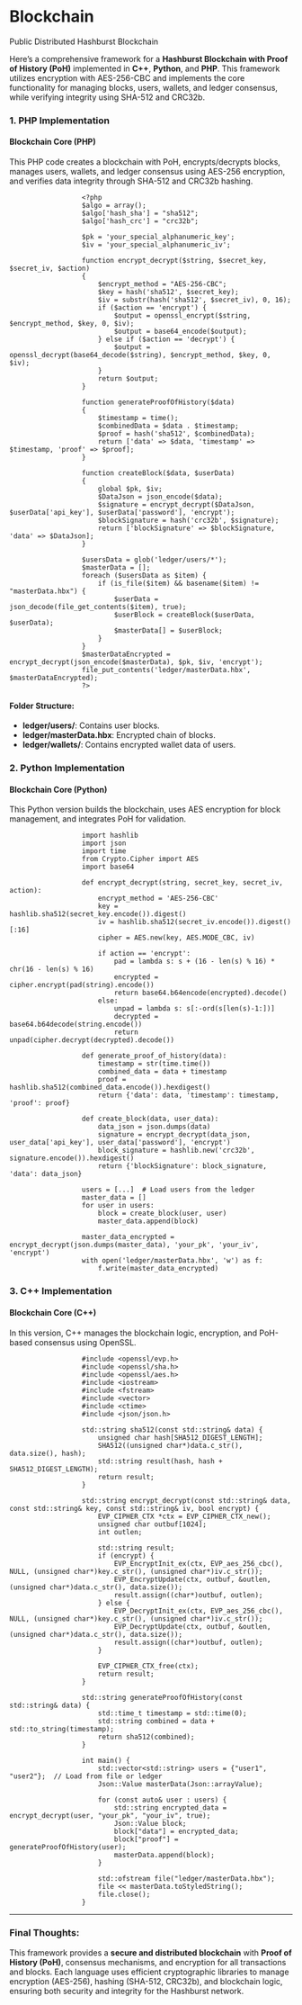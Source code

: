 # Blockchain
Public Distributed Hashburst Blockchain

Here’s a comprehensive framework for a **Hashburst Blockchain with Proof of History (PoH)** implemented in **C++**, **Python**, and **PHP**. This framework utilizes encryption with AES-256-CBC and implements the core functionality for managing blocks, users, wallets, and ledger consensus, while verifying integrity using SHA-512 and CRC32b.

### 1. **PHP Implementation**

#### Blockchain Core (PHP)
This PHP code creates a blockchain with PoH, encrypts/decrypts blocks, manages users, wallets, and ledger consensus using AES-256 encryption, and verifies data integrity through SHA-512 and CRC32b hashing.

                      <?php
                      $algo = array();
                      $algo['hash_sha'] = "sha512";
                      $algo['hash_crc'] = "crc32b";
                      
                      $pk = 'your_special_alphanumeric_key';
                      $iv = 'your_special_alphanumeric_iv';
                      
                      function encrypt_decrypt($string, $secret_key, $secret_iv, $action)
                      {
                          $encrypt_method = "AES-256-CBC";
                          $key = hash('sha512', $secret_key);
                          $iv = substr(hash('sha512', $secret_iv), 0, 16);
                          if ($action == 'encrypt') {
                              $output = openssl_encrypt($string, $encrypt_method, $key, 0, $iv);
                              $output = base64_encode($output);
                          } else if ($action == 'decrypt') {
                              $output = openssl_decrypt(base64_decode($string), $encrypt_method, $key, 0, $iv);
                          }
                          return $output;
                      }
                      
                      function generateProofOfHistory($data)
                      {
                          $timestamp = time();
                          $combinedData = $data . $timestamp;
                          $proof = hash('sha512', $combinedData);
                          return ['data' => $data, 'timestamp' => $timestamp, 'proof' => $proof];
                      }
                      
                      function createBlock($data, $userData)
                      {
                          global $pk, $iv;
                          $DataJson = json_encode($data);
                          $signature = encrypt_decrypt($DataJson, $userData['api_key'], $userData['password'], 'encrypt');
                          $blockSignature = hash('crc32b', $signature);
                          return ['blockSignature' => $blockSignature, 'data' => $DataJson];
                      }
                      
                      $usersData = glob('ledger/users/*');
                      $masterData = [];
                      foreach ($usersData as $item) {
                          if (is_file($item) && basename($item) != "masterData.hbx") {
                              $userData = json_decode(file_get_contents($item), true);
                              $userBlock = createBlock($userData, $userData);
                              $masterData[] = $userBlock;
                          }
                      }
                      $masterDataEncrypted = encrypt_decrypt(json_encode($masterData), $pk, $iv, 'encrypt');
                      file_put_contents('ledger/masterData.hbx', $masterDataEncrypted);
                      ?>

#### Folder Structure:
- **ledger/users/**: Contains user blocks.
- **ledger/masterData.hbx**: Encrypted chain of blocks.
- **ledger/wallets/**: Contains encrypted wallet data of users.

### 2. **Python Implementation**

#### Blockchain Core (Python)
This Python version builds the blockchain, uses AES encryption for block management, and integrates PoH for validation.

                      import hashlib
                      import json
                      import time
                      from Crypto.Cipher import AES
                      import base64
                      
                      def encrypt_decrypt(string, secret_key, secret_iv, action):
                          encrypt_method = 'AES-256-CBC'
                          key = hashlib.sha512(secret_key.encode()).digest()
                          iv = hashlib.sha512(secret_iv.encode()).digest()[:16]
                          cipher = AES.new(key, AES.MODE_CBC, iv)
                          
                          if action == 'encrypt':
                              pad = lambda s: s + (16 - len(s) % 16) * chr(16 - len(s) % 16)
                              encrypted = cipher.encrypt(pad(string).encode())
                              return base64.b64encode(encrypted).decode()
                          else:
                              unpad = lambda s: s[:-ord(s[len(s)-1:])]
                              decrypted = base64.b64decode(string.encode())
                              return unpad(cipher.decrypt(decrypted).decode())
                      
                      def generate_proof_of_history(data):
                          timestamp = str(time.time())
                          combined_data = data + timestamp
                          proof = hashlib.sha512(combined_data.encode()).hexdigest()
                          return {'data': data, 'timestamp': timestamp, 'proof': proof}
                      
                      def create_block(data, user_data):
                          data_json = json.dumps(data)
                          signature = encrypt_decrypt(data_json, user_data['api_key'], user_data['password'], 'encrypt')
                          block_signature = hashlib.new('crc32b', signature.encode()).hexdigest()
                          return {'blockSignature': block_signature, 'data': data_json}
                      
                      users = [...]  # Load users from the ledger
                      master_data = []
                      for user in users:
                          block = create_block(user, user)
                          master_data.append(block)
                      
                      master_data_encrypted = encrypt_decrypt(json.dumps(master_data), 'your_pk', 'your_iv', 'encrypt')
                      with open('ledger/masterData.hbx', 'w') as f:
                          f.write(master_data_encrypted)

### 3. **C++ Implementation**

#### Blockchain Core (C++)
In this version, C++ manages the blockchain logic, encryption, and PoH-based consensus using OpenSSL.

                      #include <openssl/evp.h>
                      #include <openssl/sha.h>
                      #include <openssl/aes.h>
                      #include <iostream>
                      #include <fstream>
                      #include <vector>
                      #include <ctime>
                      #include <json/json.h>
                      
                      std::string sha512(const std::string& data) {
                          unsigned char hash[SHA512_DIGEST_LENGTH];
                          SHA512((unsigned char*)data.c_str(), data.size(), hash);
                          std::string result(hash, hash + SHA512_DIGEST_LENGTH);
                          return result;
                      }
                      
                      std::string encrypt_decrypt(const std::string& data, const std::string& key, const std::string& iv, bool encrypt) {
                          EVP_CIPHER_CTX *ctx = EVP_CIPHER_CTX_new();
                          unsigned char outbuf[1024];
                          int outlen;
                      
                          std::string result;
                          if (encrypt) {
                              EVP_EncryptInit_ex(ctx, EVP_aes_256_cbc(), NULL, (unsigned char*)key.c_str(), (unsigned char*)iv.c_str());
                              EVP_EncryptUpdate(ctx, outbuf, &outlen, (unsigned char*)data.c_str(), data.size());
                              result.assign((char*)outbuf, outlen);
                          } else {
                              EVP_DecryptInit_ex(ctx, EVP_aes_256_cbc(), NULL, (unsigned char*)key.c_str(), (unsigned char*)iv.c_str());
                              EVP_DecryptUpdate(ctx, outbuf, &outlen, (unsigned char*)data.c_str(), data.size());
                              result.assign((char*)outbuf, outlen);
                          }
                          
                          EVP_CIPHER_CTX_free(ctx);
                          return result;
                      }
                      
                      std::string generateProofOfHistory(const std::string& data) {
                          std::time_t timestamp = std::time(0);
                          std::string combined = data + std::to_string(timestamp);
                          return sha512(combined);
                      }
                      
                      int main() {
                          std::vector<std::string> users = {"user1", "user2"};  // Load from file or ledger
                          Json::Value masterData(Json::arrayValue);
                          
                          for (const auto& user : users) {
                              std::string encrypted_data = encrypt_decrypt(user, "your_pk", "your_iv", true);
                              Json::Value block;
                              block["data"] = encrypted_data;
                              block["proof"] = generateProofOfHistory(user);
                              masterData.append(block);
                          }
                      
                          std::ofstream file("ledger/masterData.hbx");
                          file << masterData.toStyledString();
                          file.close();
                      }

---

### Final Thoughts:
This framework provides a **secure and distributed blockchain** with **Proof of History (PoH)**, consensus mechanisms, and encryption for all transactions and blocks. Each language uses efficient cryptographic libraries to manage encryption (AES-256), hashing (SHA-512, CRC32b), and blockchain logic, ensuring both security and integrity for the Hashburst network.
